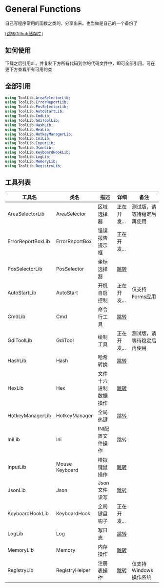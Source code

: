# General Functions

自己写程序常用的函数之类的，分享出来。也当做是自己的一个备份了

[[跳转Github储存库]](https://github.com/isHuaMouRen/GeneralFunctions)

## 如何使用

下载之后引用dll。并复制下方所有代码到你的代码文件中，即可全部引用。可在更下方查看所有可用的类

## 全部引用

``` C#
using ToolLib.AreaSelectorLib;
using ToolLib.ErrorReportLib;
using ToolLib.PosSelectorLib;
using ToolLib.AutoStartLib;
using ToolLib.CmdLib;
using ToolLib.GdiToolLib;
using ToolLib.HashLib;
using ToolLib.HexLib;
using ToolLib.HotkeyManagerLib;
using ToolLib.IniLib;
using ToolLib.InputLib;
using ToolLib.JsonLib;
using ToolLib.KeyboardHookLib;
using ToolLib.LogLib;
using ToolLib.MemoryLib;
using ToolLib.RegistryLib;
```

## 工具列表

|工具名|类名|描述|详细|备注|
|-|-|-|-|-|
|AreaSelectorLib|AreaSelector|区域选择器|正在开发...|测试版，请等待稳定后再使用|
|ErrorReportBoxLib|ErrorReportBox|错误报告提示框|正在开发...||
|PosSelectorLib|PosSelector|坐标选择器|[跳转](/Wiki/PosSelectorLib.md)||
|AutoStartLib|AutoStart|开机自启控制|正在开发...|仅支持Forms应用|
|CmdLib|Cmd|命令行工具|[跳转](/Wiki/CmdLib.md)||
|GdiToolLib|GdiTool|绘制工具|正在开发...|测试版，请等待稳定后再使用|
|HashLib|Hash|哈希转换|[跳转](/Wiki/HashLib.md)||
|HexLib|Hex|文件十六进制数据操作|[跳转](/Wiki/HexLib.md)||
|HotkeyManagerLib|HotkeyManager|全局热键|[跳转](/Wiki/HotkeyManagerLib.md)||
|IniLib|Ini|INI配置文件操作|[跳转](/Wiki/IniLib.md)||
|InputLib|Mouse Keyboard|模拟键鼠操作|[跳转](/Wiki/InputLib.md)||
|JsonLib|Json|Json文件读写|[跳转](/Wiki/JsonLib.md)||
|KeyboardHookLib|KeyboardHook|全局键盘钩子|正在开发...||
|LogLib|Log|写日志|[跳转](/Wiki/LogLib.md)||
|MemoryLib|Memory|内存操作|[跳转](/Wiki/MemoryLib.md)||
|RegistryLib|RegistryHelper|注册表操作|[跳转](/Wiki/RegistryLib.md)|仅支持Windows操作系统|

